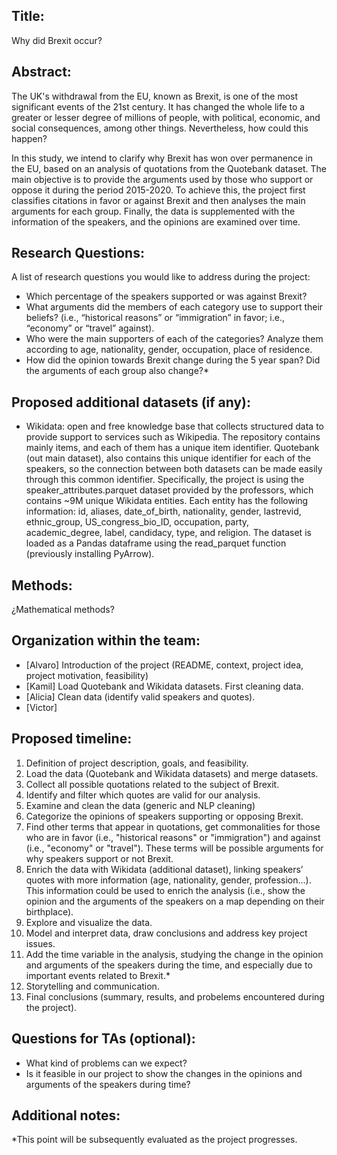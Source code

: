 ## Title:
Why did Brexit occur?

## Abstract:
The UK's withdrawal from the EU, known as Brexit, is one of the most significant events of the 21st century. It has changed the whole life to a greater or lesser degree of millions of people, with political, economic, and social consequences, among other things. Nevertheless, how could this happen?

In this study, we intend to clarify why Brexit has won over permanence in the EU, based on an analysis of quotations from the Quotebank dataset. The main objective is to provide the arguments used by those who support or oppose it during the period 2015-2020. To achieve this, the project first classifies citations in favor or against Brexit and then analyses the main arguments for each group. Finally, the data is supplemented with the information of the speakers, and the opinions are examined over time.

## Research Questions:
A list of research questions you would like to address during the project:
- Which percentage of the speakers supported or was against Brexit?
- What arguments did the members of each category use to support their beliefs? (i.e., “historical reasons” or “immigration” in favor; i.e., “economy” or “travel” against).
- Who were the main supporters of each of the categories? Analyze them according to age, nationality, gender, occupation, place of residence.  
- How did the opinion towards Brexit change during the 5 year span? Did the arguments of each group also change?*

## Proposed additional datasets (if any):
- Wikidata: open and free knowledge base that collects structured data to provide support to services such as Wikipedia. The repository contains mainly items, and each of them has a unique item identifier. Quotebank (out main dataset), also contains this unique identifier for each of the speakers, so the connection between both datasets can be made easily through this common identifier. Specifically, the project is using the speaker_attributes.parquet dataset provided by the professors, which contains ~9M unique Wikidata entities. Each entity has the following information: id, aliases, date_of_birth, nationality, gender, lastrevid, ethnic_group, US_congress_bio_ID, occupation, party, academic_degree, label, candidacy, type, and religion. The dataset is loaded as a Pandas dataframe using the read_parquet function (previously installing PyArrow).

## Methods:
¿Mathematical methods?

## Organization within the team:
- [Alvaro] Introduction of the project (README, context, project idea, project motivation, feasibility)
- [Kamil] Load Quotebank and Wikidata datasets. First cleaning data.
- [Alicia] Clean data (identify valid speakers and quotes).
- [Victor] 

## Proposed timeline:
1.  Definition of project description, goals, and feasibility.
2.  Load the data (Quotebank and Wikidata datasets) and merge datasets.
3.  Collect all possible quotations related to the subject of Brexit.
4.  Identify and filter which quotes are valid for our analysis.
5.  Examine and clean the data (generic and NLP cleaning)
6.  Categorize the opinions of speakers supporting or opposing Brexit.
7.  Find other terms that appear in quotations, get commonalities for those who are in favor (i.e., "historical reasons" or "immigration") and against (i.e., "economy" or "travel"). These terms will be possible arguments for why speakers support or not Brexit.
8.  Enrich the data with Wikidata (additional dataset), linking speakers’ quotes with more information (age, nationality, gender, profession...). This information could be used to enrich the analysis (i.e., show the opinion and the arguments of the speakers on a map depending on their birthplace).
9.  Explore and visualize the data.
10.  Model and interpret data, draw conclusions and address key project issues.
11.  Add the time variable in the analysis, studying the change in the opinion and arguments of the speakers during the time, and especially due to important events related to Brexit.*
13.  Storytelling and communication.
14.  Final conclusions (summary, results, and probelems encountered during the project).

## Questions for TAs (optional):
- What kind of problems can we expect?
- Is it feasible in our project to show the changes in the opinions and arguments of the speakers during time?

## Additional notes:
*This point will be subsequently evaluated as the project progresses.

